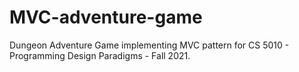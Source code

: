 # MVC-adventure-game
Dungeon Adventure Game implementing MVC pattern for CS 5010 - Programming Design Paradigms - Fall 2021.
